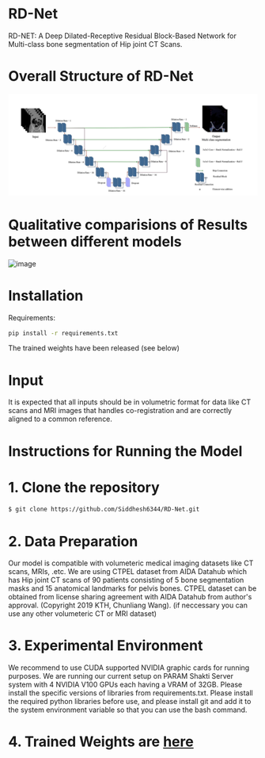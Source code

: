 # RD-Net


RD-NET: A Deep Dilated-Receptive Residual Block-Based Network for Multi-class bone segmentation of Hip joint CT Scans.

# Overall Structure of RD-Net
![alt text](https://github.com/Siddhesh6344/RD-Net/blob/main/Model%20Architecture.png)

# Qualitative comparisions of Results between different models
![image](https://github.com/user-attachments/assets/33818670-a1a0-48e4-9f13-3b22746272de)

# Installation
Requirements:

```bash
pip install -r requirements.txt
```

The trained weights have been released (see below)

# Input
It is expected that all inputs should be in volumetric format for data like CT scans and MRI images that handles co-registration and are correctly aligned to a common reference.

# Instructions for Running the Model

# 1. Clone the repository
```bash
$ git clone https://github.com/Siddhesh6344/RD-Net.git
```
# 2. Data Preparation
Our model is compatible with volumeteric medical imaging datasets like CT scans, MRIs, .etc. We are using CTPEL dataset from AIDA Datahub which has Hip joint CT scans of 90 patients consisting of 5 bone segmentation masks and 15 anatomical landmarks for pelvis bones. CTPEL dataset can be obtained from license sharing agreement with AIDA Datahub from author's approval. (Copyright 2019 KTH, Chunliang Wang). (if neccessary you can use any other volumeteric CT or MRI dataset) 

# 3. Experimental Environment
We recommend to use CUDA supported NVIDIA graphic cards for running purposes. We are running our current setup on PARAM Shakti Server system with 4 NVIDIA V100 GPUs each having a VRAM of 32GB. Please install the specific versions of libraries from requirements.txt. Please install the required python libraries before use, and please install git and add it to the system environment variable so that you can use the bash command.

# 4. Trained Weights are [here](https://drive.google.com/file/d/1VcGLOV_MUOZutVqMk3buBvpIelaG2Yhf/view?usp=sharing)
